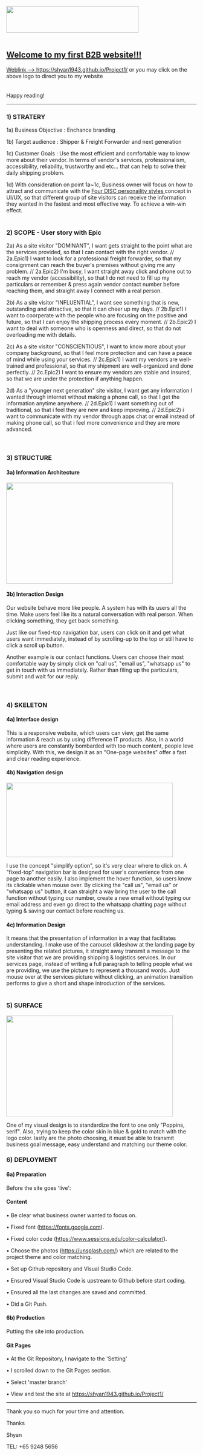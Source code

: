 <a href="https://shyan1943.github.io/Project1/"><img src="img/img_logo.png" width="350" height="70"/>
<br>
<br>
## Welcome to my first B2B website!!! 

Weblink --> https://shyan1943.github.io/Project1/ or you may click on the above logo to direct you to my website 
<br>
<br> 
<br>
Happy reading!

--------
### 1) STRATERY 

1a) Business Objective : Enchance branding 

1b) Target audience : Shipper & Freight Forwarder and next generation
     
1c) Customer Goals : Use the most efficient and comfortable way to know more about their vendor. In terms of vendor's services, professionalism, accessibility, reliability, trustworthy and etc... that can help to solve their daily shipping problem. 

1d) With consideration on point 1a~1c, Business owner will focus on how to attract and communicate with the <a href="https://www.chartcourse.com/communicating-four-disc-styles/">Four DISC personaility styles </a> concept in UI/UX, so that different group of site visitors can receive the information they wanted in the fastest and most effective way. To achieve a win-win effect. 
<br>
<br>
### 2) SCOPE - User story with Epic

2a) As a site visitor "DOMINANT", I want gets straight to the point what are the services provided, so that I can contact with the right vendor. // 2a.Epic1) I want to look for a professional freight forwarder, so that my consignment can reach the buyer's premises without giving me any problem. // 2a.Epic2) I'm busy, I want straight away click and phone out to reach my vendor (accessibility), so that I do not need to fill up my particulars or remember & press again vendor contact number before reaching them, and straight away I connect with a real person. 
	
2b) As a site visitor "INFLUENTIAL", I want see something that is new, outstanding and attractive, so that it can cheer up my days. // 2b.Epic1) I want to coorperate with the people who are focusing on the positive and future, so that I can enjoy the shipping process every moment. // 2b.Epic2) I want to deal with someone who is openness and direct, so that do not overloading me with details. 

2c) As a site visitor "CONSCIENTIOUS", I want to know more about your company background, so that I feel more protection and can have a peace of mind while using your services. // 2c.Epic1) I want my vendors are well-trained and professional, so that my shipment are well-organized and done perfectly. // 2c.Epic2) I want to ensure my vendors are stable and insured, so that we are under the protection if anything happen.   

2d) As a "younger next generation" site visitor, I want get any information I wanted through internet without making a phone call, so that I get the information anytime anywhere. // 2d.Epic1) I want something out of traditional, so that i feel they are new and keep improving. // 2d.Epic2) i want to communicate with my vendor through apps chat or email instead of making phone call, so that i feel more convenience and they are more advanced.   
<br>
<br>
### 3) STRUCTURE

#### 3a) Information Architecture

<img src="IA Sitemap.png" width="441" height="266"/>

#### 3b) Interaction Design

Our website behave more like people. A system has with its users all the time. Make users feel like its a natural conversation with real person. When clicking something, they get back something. 

Just like our fixed-top navigation bar, users can click on it and get what users want immediately, instead of by scrolling-up to the top or still have to click a scroll up button. 

Another example is our contact functions. Users can choose their most comfortable way by simply click on "call us", "email us", "whatsapp us" to get in touch with us immediately. Rather than filing up the particulars, submit and wait for our reply.  
<br>
<br>
### 4) SKELETON

#### 4a) Interface design 

This is a responsive website, which users can view, get the same information & reach us by using difference IT products. Also, In a world where users are constantly bombarded with too much content, people love simplicity. With this, we design it as an "One-page websites" offer a fast and clear reading experience. 

#### 4b) Navigation design 

<img src="Contact (Nav sample).png" width="441" height="196"/>

I use the concept "simplify option", so it's very clear where to click on. A "fixed-top" navigation bar is designed for user's convenience from one page to another easily. I also implement the hover function, so users know its clickable when mouse over. By clicking the "call us", "email us" or "whatsapp us" button, it can straight a way bring the user to the call function without typing our number, create a new email without typing our email address and even go direct to the whatsapp chatting page without typing & saving our contact before reaching us. 
 
#### 4c) Information Design
It means that the presentation of information in a way that facilitates understanding. I make use of the carousel slideshow at the landing page by presenting the related pictures, it straight away transmit a message to the site visitor that we are providing shipping & logistics services. In our services page, instead of writing a full paragraph to telling people what we are providing, we use the picture to represent a thousand words. Just mouse over at the services picture without clicking, an animation transition performs to give a short and shape introduction of the services. 
<br>
<br>
### 5) SURFACE

<img src="Color.png" width="441" height="266"/>

One of my visual design is to standardize the font to one only "Poppins, serif". Also, trying to keep the color skin in blue & gold to match with the logo color. lastly are the photo choosing, it must be able to transmit business goal message, easy understand and matching our theme color. 

### 6) DEPLOYMENT 

#### 6a) Preparation

Before the site goes 'live':

#### Content
•	Be clear what business owner wanted to focus on.

•	Fixed font (https://fonts.google.com).

•	Fixed color code (https://www.sessions.edu/color-calculator/).

•	Choose the photos (https://unsplash.com/) which are related to the project theme and color matching. 

•	Set up Github repository and Visual Studio Code.

•	Ensured Visual Studio Code is upstream to Github before start coding. 

•	Ensured all the last changes are saved and committed.

•	Did a Git Push.


#### 6b) Production

Putting the site into production.

#### Git Pages

•	At the Git Repository, I navigate to the 'Setting'

•	I scrolled down to the Git Pages section.

•	Select 'master branch'

•	View and test the site at https://shyan1943.github.io/Project1/

--------

Thank you so much for your time and attention. 

Thanks

Shyan

TEL: +65 9248 5656 
						




